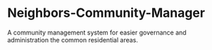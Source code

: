# Neighbors-Community-Manager
A community management system for easier governance and administration the common residential areas.
